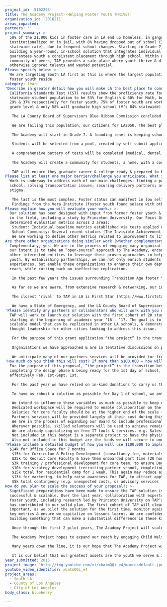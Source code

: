 ```yaml
---
project_id: '5102295'
title: The Academy Project--Helping Foster Youth THRIVE!!
organization_id: '2016211'
areas_impacted: ''
partners: ''
project_summary: >-
  50% of the 21,000 kids in foster care in LA end up homeless, in gangs,
  institutionalized or in jail, with 8% having dropped out of school (3 x the
  statewide rate), due to frequent school changes. Starting in Grade 7, TAP is
  building a year-round, in-school solution that integrates individual needs &
  guarantees youth a consistent placement through high school. Within a
  community of peers, TAP provides a safe place where youth thrive & discover
  otherwise ignored talents and wasted potential.
Please specify below: >-
  We are targeting South LA first as this is where the largest population of
  foster youth reside
category: learn
'Describe in greater detail how you will make LA the best place to connect:': >-
  California Standards Test (CST) results show the proficiency rate for the
  statewide student population to be 53% for English & 60% for Math, but only
  29% & 37% respectively for foster youth. 75% of foster youth are working below
  grade level & only 58% will graduate high school (V’s 84% statewide). 
   
   The LA County Board of Supervisors Blue Ribbon Commission concluded “A State of Emergency exists. If we knew that 50% of all children in foster care end up homeless, or incarcerated upon aging out of the system & only 4% received any higher education, we would not tolerate such a negligent system.”
   
   We are failing this population, our citizens for LA2050. The best place to learn is where every child has equal opportunity to succeed. TAP’s new, innovative education engagement model will achieve this. The LA2050 grant would allow us to bring the following design to life.
   
   The Academy will start in Grade 7. A founding tenet is keeping school as the point of stability in a foster youth’s life. Students are guaranteed a tuition free placement through to completion of high school. The Academy will operate as a school-within-a-school, with an extended year round schedule providing the opportunity to participate in a variety of enrichment programs outside of class. 
   
   Students will be selected from a pool, created by self-submit applications & recommendations from experts (Social Workers, Lawyers, CASA). Engagement begins prior to the start of the school year, during a summer camp, focused on building trust & setting bi-directional expectations. 
   
   A comprehensive battery of tests will be completed (medical, dental, academic etc.) that will shape students’ individualized holistic plans. A licensed therapist will be matched with each student. Once the type & frequency of therapy sessions are prescribed, they will be included in each student’s plan, along with any required remediation & other appointments that would usually disrupt progress at school (e.g. court appearances). 
   
   The Academy will create a community for students, a home, with a core curriculum teacher & a site-based clinical social worker assigned to each class for the duration. After two years full time within The Academy, students will join mainstream high school. They will continue to have this ‘home’ for extra-curricular programs & support (therapy, tutoring, SAT preparation etc.). 
   
   TAP will ensure they graduate career & college ready & prepared to be well-rounded citizens for LA2050.
Please list at least one major barrier/challenge you anticipate. What is your strategy for overcoming these obstacles?: >-
  Work is underway to address each of our main challenges: finding a partner
  school; solving transportation issues; securing delivery partners; avoiding
  stigma. 
   
   The last is the most complex. Foster status can manifest in low self-esteem & negative self image. Foster youth exhibit so much anxiety, worried their foster status might be exposed, they completely withdraw from social interactions. Perceptions of them as troubled & delinquent compound this. Concerns are, attending The Academy could isolate youth further. 
   Findings from the Vera Institute (foster youth found solace with other foster youth) disprove this idea. Steps we are taking to address stigma include: starting in 7th grade so they can mainstream into high school as a “regular” kid; leveraging the experience of experts & former foster youth; understanding lessons learnt from other successful programs; creating a culture of self-respect, replacing worthlessness with value, & a feeling of pride for overcoming adversity.
Please explain how you will evaluate your work.: >-
  Our solution has been designed with input from former foster youth & experts
  in the field, including a study by Princeton University. Our Focus Groups have
  determined evaluation metrics across 2 areas:
   Student: Individual baseline metrics established via tests applied on joining TAP. Academic proficiency & general well being will be monitored for improvement
   School Community: Several recent studies (The Invisible Achievement Gap) have provided baseline metrics for LA’s foster youth. TAP will also work with Partner Schools to establish these. Targets: improve student attendance rates; totally eliminate transfer rates to alternative schools; reduce discipline & expulsion rates; increase CST participation rates & eventual scores; reduce drop-out rates; improve AP & CTE enrollment & passage rates; improve graduation rates; improve college attendance rates. 
   We are working to define other metrics related to improvement to life outcomes (unemployment, homelessness, future health & happiness)
Are there other organizations doing similar work (whether complementary or competitive)? What is unique about your proposed approach?: >-
  Complementary, yes. We are in the process of engaging many organizations as
  our intent is to take an “open-source” approach to The Academy, encouraging
  other interested entities to leverage their proven approaches in helping
  youth. By establishing partnerships, we can not only enrich students’
  experiences, but enable these organizations to enhance their own depth &
  reach, while cutting back on ineffective replication. 
   
   In the past few years the issues surrounding Transition Age foster Youth--TAY--(18 - 24 years) have gathered much needed attention. There are many organizations in LA catering to needs such as housing, mentoring, job search, higher education prep etc. While this is invaluable, there remains a gap in addressing many root causes that manifest much earlier. The LAUSD Foster Youth Achievement Program was created to monitor this gap, but they recognize that they need support from community partners to make an impactful difference. 
   
   As far as we are aware, from extensive research & networking, our in-school solution for foster youth is unique. Some schools are trialling the school-within-a-school approach for general remediation & are seeing early signs of success. Several organizations do provide mentoring support for foster youth (e.g. Children Uniting Nations), outside of the school structure. There are several organisations that seek to provide after-school enrichment programs in LA, but few are targeted specifically at foster youth & their specific needs, much less seeking to create a community & sense of camaraderie among peers.
   
   The closest ‘rival’ to TAP in LA is First Star (https://www.firststar.org). They have a summer Academy delivered in partnership with UCLA (The Bruin Guardian Scholars Academy). While we hope to begin our program with a similar summer camp structure, the Academy will go much deeper in providing support to students throughout the school year.
   
   We have a State of Emergency, and the LA County Board of Supervisors recognizes that. Failing to educate & prepare foster youth for adult life fully & as early as possible, creates other issues for our City (gang membership, homelessness, incarceration, food stamps, subsidised health care etc.) If we do what we’ve always done, we’ll get what we’ve always got. It’s time to try something new.
'Please identify any partners or collaborators who will work with you on this project. How much of the $100,000 grant award will each partner receive?': >-
  TAP will work to launch our solution with the first cohort of 20 students
  starting at the beginning of academic year ‘16 - ‘17. The goal is to build a
  scalable model that can be replicated in other LA schools, & demonstrate
  thought leadership for other cities looking to address this issue.
   
   For the purpose of this grant application “the project” is the transition between completing the design phase & being ready for the first day of school . Our goal is to build the most robust solution as possible for that first, pilot year. Money will also be allotted to a Summer Camp, to kick off The Academy & ease students into their new world. We anticipate working with a range of partners to bring TAP to life. 
   
   Organisations we have approached & are in tentative discussions on partnering opportunities include: CASA, HopSkipDrive, Department of Children & Family Services, LAUSD, Los Angeles County Office of Education, First Star, The Alliance for Children’s Rights, United Friends of Children, Boys and Girls Club, iFoster, United Way, A Place Called Home, CITY, California Youth Connection, Guardian Scholars, iFoster, Unicamp, Future is Now, Children’s Institute, Coalition for Engaged Education, Education Coordinating Council, California Child Welfare Co-Investment Partnership, United Teachers Association, LA County Education Foundation, Children’s Law Institute, among others
   
   We anticipate many of our partners services will be provided for free during the life of this specific project , as part of a proof of concept driven by joint goals & values. We will also rely heavily on skilled volunteers. The majority of the costs associated with partner services will be assumed into the ongoing operating costs of The Academy Project, post Day 1. This is out of scope of the budget for this application.
'How much do you think this will cost? If more than $100,000 – how will you cover the additional costs?': >-
  For the purpose of this proposal, “the project” is the transition between
  completing the design phase & being ready for the 1st day of school,
  effectively Feb. 1st-Sept. 1st.
   
   For the past year we have relied on in-kind donations to carry us through, e.g. office space, phone & internet services, fees, expert consultations & guidance & professionals volunteering their time. We hope to continue to receive some if not all of these benefits as we move forward.
   
   To have as robust a solution as possible for Day 1 of school, we anticipate needing between $120 - $150k total. This does not include the funds we will secure for the complete operation of the school from Day 1 onwards; work is underway to secure this before the start of the school year. Costs will reduce as we define more clearly which of the several paths the design & delivery takes e.g. variables that may change in the next few months: Contributions to/from the Partner School; Recruitment of personnel; Transportation; Finalizing corporate sponsorships.
   
   We intend to influence these variables as much as possible to keep costs low & to continue to capitalize on in-kind donations. We have made the following assumptions for our proposal budget to bring us in line with $100k:
   Dedicated workspace will be required to enable collaboration on the design. We would make use of sharing spaces such as Blankspace / Nextspace to minimize cost
   Salaries for core faculty should be at the higher end of the scale (as per LA market rates), given the demands placed on & commitment expected from faculty
   Partners services will be provided largely at their cost during this time, as part of a proof of concept driven by joint goals & values
   We are in the process of expanding our Board to include professional expertise such as Finance, Legal, Marketing etc.
   Wherever possible, skilled volunteers will be used to achieve remaining objectives, using web resources such as Catchafire, Idealist, VolunteerMatch, all of which we are already members
   We are already capitalizing on free IT tools & services. e.g. Salesforce.com, Google suite 
   Not included in this budget is a separate project to have the physical classroom ready for Day 1. We are optimistic our network of potential corporate sponsors can be leveraged here.
   Also not included in this budget are the funds we will secure to underpin the complete operation of the school (e.g. full year salaries for faculty). Work is already underway to secure this before the school year starts.
'Please include a detailed budget of how you will use $100,000 to implement this project.': |-
  $14k for Office Space for 7 months 
   $15k for Curriculum & Policy Development (consultancy fee, materials, behavioral management tools, design and execution of the battery of tests etc)
   $25k to Recruit Core Faculty & have them onboarded part time (20 hours per week) for 3 months prior to school starting, to be part of the design process (fully loaded salaries: $84k for Class Teacher; $79k for Social Worker, if not provided by DCFS)
   $3k training / professional development for core team, to ensure Day 1 readiness
   $10k for strategy development (recruiting partner school, completing operating model, advisory services, volunteer stipends, materials etc)
   $15k total for residential camp for 1 week. This again may reduce as we develop partnerships in the coming months
   $13k for marketing, to help raise awareness for TAP, to attract applicants & to galvanize support. A lot will be done via social media and relationship development
   $5k total contingency (e.g. unexpected costs, or advisory services
How do you plan to scale the success of your proposal?: >-
  Significant preparations have been made to ensure the TAP solution is
  successful & scalable. Over the last year, collaboration with experts & former
  foster youth, including research led by Princeton University on TAP’s behalf,
  has contributed to our solid plan. The first cohort of TAP will clearly be
  important, as we pilot the solution for the first time, monitor against our
  key metrics & ensure we capitalize on lessons learnt. We are confident we are
  building something that can make a substantial difference in these kids lives.
   
   Once through the first 2 pilot years, The Academy Project will scale our successful model by recruiting more schools thus, serving more & more foster youth. We hope to replicate this model with an eye toward expediency, by opening & expanding our afterschool programs to non-TAP foster youth within our first few years of operation, in parallel to scaling “The Academy” to more schools. As the success of TAP is replicated, more resources will be made available, & stakeholders will look to TAP as an organization that continues to innovate & create complete, thoughtful, & effective solutions to issues facing foster youth. We will continue to explore engagement in earlier grades, & continued support beyond graduation. We will continue to promote Professional Development both within TAP & amongst the greater educational community, with specialized trainings on foster youth, foster care & education, & therapies for victims of trauma. 
   
   The Academy Project hopes to expand our reach by engaging Child Welfare Agencies throughout the country, guiding them to use The Academy Project approach as a basis for their own successes in caring for foster youth. 
   
   Many years down the line, it is our hope that The Academy Project will have taken the place of continuation schools & group homes, keeping foster youth engaged & thriving in public schools & foster family placements. 
   
   It is our belief that our greatest assets are the youth we serve & it is because of them that we will be successful & able to scale to reach more & more youth. By caring, nurturing & supporting these youth, they will no doubt thrive & continue to reach for the limitless potential that they all possess.
year_submitted: 2015
project_image: 'http://img.youtube.com/vi/xbatmQQi_e4/maxresdefault.jpg'
youtube_video_identifier: xbatmQQi_e4
project_areas:
  - South LA
  - County of Los Angeles
  - City of Los Angeles
body_class: blueberry

---
```

